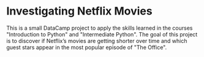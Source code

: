 # Investigating Netflix Movies
This is a small DataCamp project to apply the skills learned in the courses "Introduction to Python" and "Intermediate Python". The goal of this project is to discover if Netflix’s movies are getting shorter over time and which guest stars appear in the most popular episode of "The Office".
